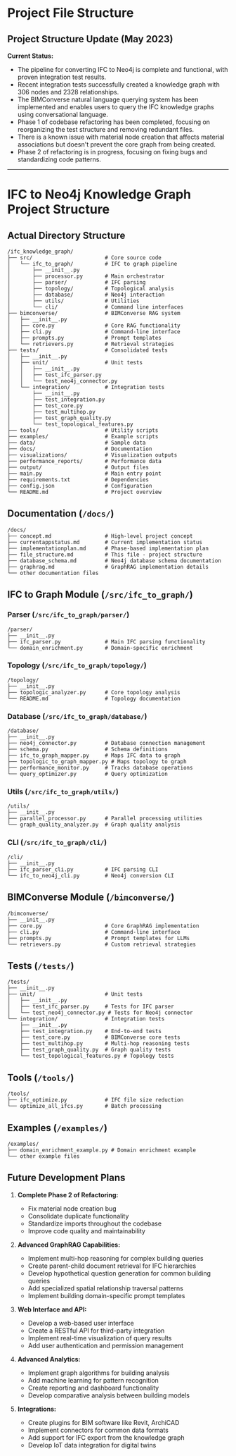 # Project File Structure

## Project Structure Update (May 2023)

**Current Status:**
- The pipeline for converting IFC to Neo4j is complete and functional, with proven integration test results.
- Recent integration tests successfully created a knowledge graph with 306 nodes and 2328 relationships.
- The BIMConverse natural language querying system has been implemented and enables users to query the IFC knowledge graphs using conversational language.
- Phase 1 of codebase refactoring has been completed, focusing on reorganizing the test structure and removing redundant files.
- There is a known issue with material node creation that affects material associations but doesn't prevent the core graph from being created.
- Phase 2 of refactoring is in progress, focusing on fixing bugs and standardizing code patterns.

---

# IFC to Neo4j Knowledge Graph Project Structure

## Actual Directory Structure

```
/ifc_knowledge_graph/
├── src/                       # Core source code
│   └── ifc_to_graph/          # IFC to graph pipeline
│       ├── __init__.py
│       ├── processor.py       # Main orchestrator
│       ├── parser/            # IFC parsing
│       ├── topology/          # Topological analysis
│       ├── database/          # Neo4j interaction
│       ├── utils/             # Utilities
│       └── cli/               # Command line interfaces
├── bimconverse/               # BIMConverse RAG system
│   ├── __init__.py
│   ├── core.py                # Core RAG functionality
│   ├── cli.py                 # Command-line interface
│   ├── prompts.py             # Prompt templates
│   └── retrievers.py          # Retrieval strategies
├── tests/                     # Consolidated tests
│   ├── __init__.py
│   ├── unit/                  # Unit tests
│   │   ├── __init__.py
│   │   ├── test_ifc_parser.py
│   │   └── test_neo4j_connector.py
│   └── integration/           # Integration tests
│       ├── __init__.py
│       ├── test_integration.py
│       ├── test_core.py
│       ├── test_multihop.py
│       ├── test_graph_quality.py
│       └── test_topological_features.py
├── tools/                     # Utility scripts
├── examples/                  # Example scripts
├── data/                      # Sample data
├── docs/                      # Documentation
├── visualizations/            # Visualization outputs
├── performance_reports/       # Performance data
├── output/                    # Output files
├── main.py                    # Main entry point
├── requirements.txt           # Dependencies
├── config.json                # Configuration
└── README.md                  # Project overview
```

## Documentation (`/docs/`)

```
/docs/
├── concept.md                 # High-level project concept
├── currentappstatus.md        # Current implementation status
├── implementationplan.md      # Phase-based implementation plan
├── file_structure.md          # This file - project structure
├── database_schema.md         # Neo4j database schema documentation
├── graphrag.md                # GraphRAG implementation details
└── other documentation files
```

## IFC to Graph Module (`/src/ifc_to_graph/`)

### Parser (`/src/ifc_to_graph/parser/`)

```
/parser/
├── __init__.py
├── ifc_parser.py              # Main IFC parsing functionality
└── domain_enrichment.py       # Domain-specific enrichment
```

### Topology (`/src/ifc_to_graph/topology/`)

```
/topology/
├── __init__.py
├── topologic_analyzer.py      # Core topology analysis
└── README.md                  # Topology documentation
```

### Database (`/src/ifc_to_graph/database/`)

```
/database/
├── __init__.py
├── neo4j_connector.py         # Database connection management
├── schema.py                  # Schema definitions
├── ifc_to_graph_mapper.py     # Maps IFC data to graph
├── topologic_to_graph_mapper.py # Maps topology to graph
├── performance_monitor.py     # Tracks database operations
└── query_optimizer.py         # Query optimization
```

### Utils (`/src/ifc_to_graph/utils/`)

```
/utils/
├── __init__.py
├── parallel_processor.py      # Parallel processing utilities
└── graph_quality_analyzer.py  # Graph quality analysis
```

### CLI (`/src/ifc_to_graph/cli/`)

```
/cli/
├── __init__.py
├── ifc_parser_cli.py          # IFC parsing CLI
└── ifc_to_neo4j_cli.py        # Neo4j conversion CLI
```

## BIMConverse Module (`/bimconverse/`)

```
/bimconverse/
├── __init__.py
├── core.py                    # Core GraphRAG implementation
├── cli.py                     # Command-line interface
├── prompts.py                 # Prompt templates for LLMs
└── retrievers.py              # Custom retrieval strategies
```

## Tests (`/tests/`)

```
/tests/
├── __init__.py
├── unit/                      # Unit tests
│   ├── __init__.py
│   ├── test_ifc_parser.py     # Tests for IFC parser
│   └── test_neo4j_connector.py # Tests for Neo4j connector
└── integration/               # Integration tests
    ├── __init__.py
    ├── test_integration.py    # End-to-end tests
    ├── test_core.py           # BIMConverse core tests
    ├── test_multihop.py       # Multi-hop reasoning tests
    ├── test_graph_quality.py  # Graph quality tests
    └── test_topological_features.py # Topology tests
```

## Tools (`/tools/`)

```
/tools/
├── ifc_optimize.py            # IFC file size reduction
└── optimize_all_ifcs.py       # Batch processing
```

## Examples (`/examples/`)

```
/examples/
├── domain_enrichment_example.py # Domain enrichment example
└── other example files
```

## Future Development Plans

1. **Complete Phase 2 of Refactoring:**
   - Fix material node creation bug
   - Consolidate duplicate functionality
   - Standardize imports throughout the codebase
   - Improve code quality and maintainability
   
2. **Advanced GraphRAG Capabilities:**
   - Implement multi-hop reasoning for complex building queries
   - Create parent-child document retrieval for IFC hierarchies
   - Develop hypothetical question generation for common building queries
   - Add specialized spatial relationship traversal patterns
   - Implement building domain-specific prompt templates

3. **Web Interface and API:**
   - Develop a web-based user interface
   - Create a RESTful API for third-party integration
   - Implement real-time visualization of query results
   - Add user authentication and permission management

4. **Advanced Analytics:**
   - Implement graph algorithms for building analysis
   - Add machine learning for pattern recognition
   - Create reporting and dashboard functionality
   - Develop comparative analysis between building models

5. **Integrations:**
   - Create plugins for BIM software like Revit, ArchiCAD
   - Implement connectors for common data formats
   - Add support for IFC export from the knowledge graph
   - Develop IoT data integration for digital twins
